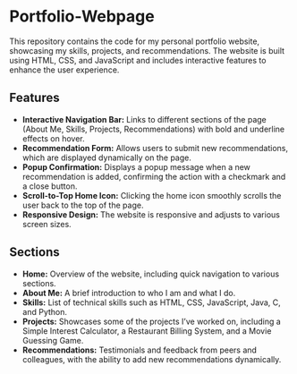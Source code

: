 # Portfolio-Webpage

This repository contains the code for my personal portfolio website, showcasing my skills, projects, and recommendations. The website is built using HTML, CSS, and JavaScript and includes interactive features to enhance the user experience.

## Features

- **Interactive Navigation Bar:** Links to different sections of the page (About Me, Skills, Projects, Recommendations) with bold and underline effects on hover.
- **Recommendation Form:** Allows users to submit new recommendations, which are displayed dynamically on the page.
- **Popup Confirmation:** Displays a popup message when a new recommendation is added, confirming the action with a checkmark and a close button.
- **Scroll-to-Top Home Icon:** Clicking the home icon smoothly scrolls the user back to the top of the page.
- **Responsive Design:** The website is responsive and adjusts to various screen sizes.

## Sections

- **Home:** Overview of the website, including quick navigation to various sections.
- **About Me:** A brief introduction to who I am and what I do.
- **Skills:** List of technical skills such as HTML, CSS, JavaScript, Java, C, and Python.
- **Projects:** Showcases some of the projects I’ve worked on, including a Simple Interest Calculator, a Restaurant Billing System, and a Movie Guessing Game.
- **Recommendations:** Testimonials and feedback from peers and colleagues, with the ability to add new recommendations dynamically.
